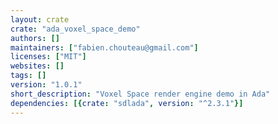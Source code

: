 ```yaml
---
layout: crate
crate: "ada_voxel_space_demo"
authors: []
maintainers: ["fabien.chouteau@gmail.com"]
licenses: ["MIT"]
websites: []
tags: []
version: "1.0.1"
short_description: "Voxel Space render engine demo in Ada"
dependencies: [{crate: "sdlada", version: "^2.3.1"}]
---
```



